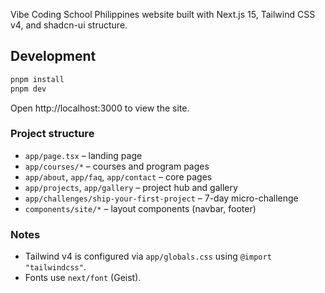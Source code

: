 Vibe Coding School Philippines website built with Next.js 15, Tailwind CSS v4, and shadcn-ui structure.

## Development

```bash
pnpm install
pnpm dev
```

Open http://localhost:3000 to view the site.

### Project structure

- `app/page.tsx` – landing page
- `app/courses/*` – courses and program pages
- `app/about`, `app/faq`, `app/contact` – core pages
- `app/projects`, `app/gallery` – project hub and gallery
- `app/challenges/ship-your-first-project` – 7-day micro-challenge
- `components/site/*` – layout components (navbar, footer)

### Notes

- Tailwind v4 is configured via `app/globals.css` using `@import "tailwindcss"`.
- Fonts use `next/font` (Geist).
